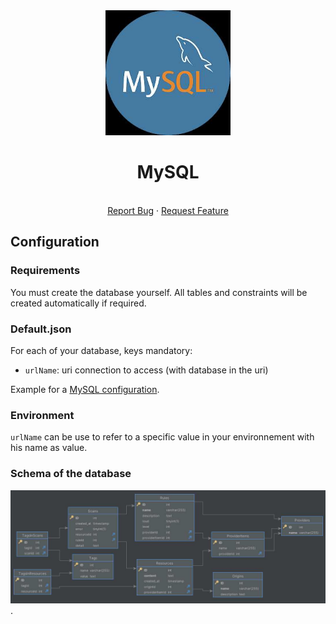 <div align="center">
    <a href="https://www.kexa.io/modules">
        <img src="../../images/MySQL-Logo.png" alt="Logo" width="200">
    </a>

# MySQL

  <p align="center">
    <br />
    <a href="https://github.com/kexa-io/Kexa/issues">Report Bug</a>
    ·
    <a href="https://github.com/kexa-io/Kexa/issues">Request Feature</a>
  </p>
</div>

## Configuration

### Requirements

You must create the database yourself. All tables and constraints will be created automatically if required.

### Default.json

For each of your database, keys mandatory:

- `urlName`: uri connection to access (with database in the uri)

Example for a [MySQL configuration](../../config/demo/mySQL.default.json).

### Environment

`urlName` can be use to refer to a specific value in your environnement with his name as value.

### Schema of the database

![Image of database's schema](../../images/schema-UML-SQL.png).
